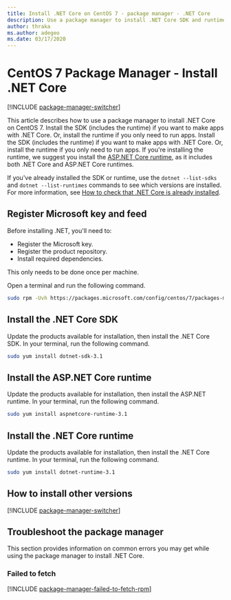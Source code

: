 ```yaml
---
title: Install .NET Core on CentOS 7 - package manager - .NET Core
description: Use a package manager to install .NET Core SDK and runtime on CentOS 7.
author: thraka
ms.author: adegeo
ms.date: 03/17/2020
---
```


# CentOS 7 Package Manager - Install .NET Core

[!INCLUDE [package-manager-switcher](./includes/package-manager-switcher.md)]

This article describes how to use a package manager to install .NET Core on CentOS 7. Install the SDK (includes the runtime) if you want to make apps with .NET Core. Or, install the runtime if you only need to run apps. Install the SDK (includes the runtime) if you want to make apps with .NET Core. Or, install the runtime if you only need to run apps. If you're installing the runtime, we suggest you install the [ASP.NET Core runtime](#install-the-aspnet-core-runtime), as it includes both .NET Core and ASP.NET Core runtimes.

If you've already installed the SDK or runtime, use the `dotnet --list-sdks` and `dotnet --list-runtimes` commands to see which versions are installed. For more information, see [How to check that .NET Core is already installed](how-to-detect-installed-versions.md?pivots=os-linux).

## Register Microsoft key and feed

Before installing .NET, you'll need to:

- Register the Microsoft key.
- Register the product repository.
- Install required dependencies.

This only needs to be done once per machine.

Open a terminal and run the following command.

```bash
sudo rpm -Uvh https://packages.microsoft.com/config/centos/7/packages-microsoft-prod.rpm
```

## Install the .NET Core SDK

Update the products available for installation, then install the .NET Core SDK. In your terminal, run the following command.

```bash
sudo yum install dotnet-sdk-3.1
```

## Install the ASP.NET Core runtime

Update the products available for installation, then install the ASP.NET runtime. In your terminal, run the following command.

```bash
sudo yum install aspnetcore-runtime-3.1
```

## Install the .NET Core runtime

Update the products available for installation, then install the .NET Core runtime. In your terminal, run the following command.

```bash
sudo yum install dotnet-runtime-3.1
```

## How to install other versions

[!INCLUDE [package-manager-switcher](./includes/package-manager-heading-hack-pkgname.md)]

## Troubleshoot the package manager

This section provides information on common errors you may get while using the package manager to install .NET Core.

### Failed to fetch

[!INCLUDE [package-manager-failed-to-fetch-rpm](includes/package-manager-failed-to-fetch-rpm.md)]
